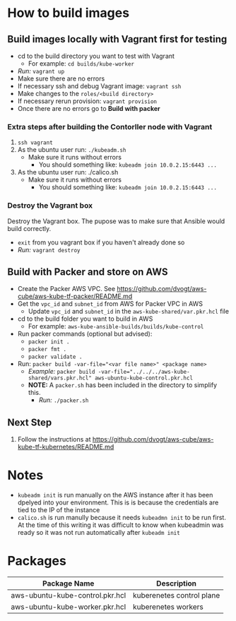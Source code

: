 
# How to build images

## Build images locally with Vagrant first for testing
   * cd to the build directory you want to test with Vagrant
      * For example: `cd builds/kube-worker`
   * *Run:* `vagrant up`
   * Make sure there are no errors
   * If necessary ssh and debug Vagrant image: `vagrant ssh`
   * Make changes to the `roles/<build directory>`
   * If necessary rerun provision: `vagrant provision`
   * Once there are no errors go to **Build with packer**


### Extra steps after building the Contorller node with Vagrant
1. `ssh vagrant`
2. As the ubuntu user run: `./kubeadm.sh`
   * Make sure it runs without errors
     * You should something like: `kubeadm join 10.0.2.15:6443 ...`
3. As the ubuntu user run: ./calico.sh
   * Make sure it runs without errors
     * You should something like: `kubeadm join 10.0.2.15:6443 ...`

### Destroy the Vagrant box

Destroy the Vagrant box. The pupose was to make sure that Ansible would build correctly.
* `exit` from you vagrant box if you haven't already done so
* *Run:* `vagrant destroy`

## Build with Packer and store on AWS
   * Create the Packer AWS VPC. See https://github.com/dvogt/aws-cube/aws-kube-tf-packer/README.md
   *  Get the `vpc_id` and `subnet_id` from AWS for Packer VPC in AWS
      * Update `vpc_id` and `subnet_id` in the `aws-kube-shared/var.pkr.hcl` file
   * cd to the build folder you want to build in AWS
     * For example: `aws-kube-ansible-builds/builds/kube-control`
   * Run packer commands (optional but advised):
      * `packer init .`
      * `packer fmt .`
      * `packer validate .`
   * Run: `packer build -var-file="<var file name>" <package name>` 
      * *Example:* `packer build -var-file="../../../aws-kube-shared/vars.pkr.hcl" aws-ubuntu-kube-control.pkr.hcl`
      * **NOTE:** A `packer.sh` has been included in the directory to simplify this. 
         * *Run:* `./packer.sh`

## Next Step

1. Follow the instructions at https://github.com/dvogt/aws-cube/aws-kube-tf-kubernetes/README.md


# Notes

* `kubeadm init` is run manually on the AWS instance after it has been dpelyed into your environment. This is is because the credentials are tied to the IP of the instance
* `calico.sh` is run manully because it needs `kubeadmn init` to be run first. At the time of this writing it was difficult to know when kubeadmin was ready so it was not run automatically after `kubeadm init`



# Packages

|Package Name|Description|
|---|---|
|aws-ubuntu-kube-control.pkr.hcl  |kuberenetes control plane|
|aws-ubuntu-kube-worker.pkr.hcl   |kuberenetes workers|



